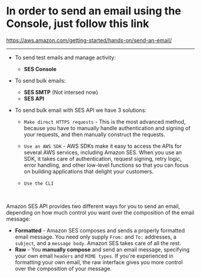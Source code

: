# In order to send an email using the Console, just follow this link

https://aws.amazon.com/getting-started/hands-on/send-an-email/

---

- To send test emails and manage activity:

  - **SES Console**

- To send bulk emails:

  - **SES SMTP** (Not intersed now)
  - **SES API**

- To send bulk email with SES API we have 3 solutions:

  - `Make direct HTTPS requests` - This is the most advanced method, because you have to manually handle authentication and signing of your requests, and then manually construct the requests.

  - `Use an AWS SDK` - AWS SDKs make it easy to access the APIs for several AWS services, including Amazon SES. When you use an SDK, it takes care of authentication, request signing, retry logic, error handling, and other low-level functions so that you can focus on building applications that delight your customers.

  - `Use the CLI`

<br/>

Amazon SES API provides two different ways for you to send an email, depending on how much control you want over the composition of the email message:

- **Formatted** - Amazon SES composes and sends a properly formatted email message. You need only supply `From:` and `To:` addresses, a `subject`, and a `message body`. Amazon SES takes care of all the rest.
- **Raw** - You **manually compose** and send an email message, specifying your own email `headers` and `MIME types`. If you're experienced in formatting your own email, the raw interface gives you more control over the composition of your message.
